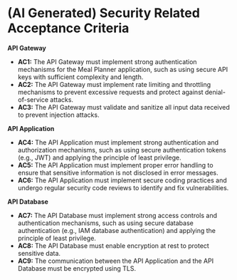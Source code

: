 # (AI Generated) Security Related Acceptance Criteria
**API Gateway**
- **AC1:** The API Gateway must implement strong authentication mechanisms for the Meal Planner application, such as using secure API keys with sufficient complexity and length.
- **AC2:** The API Gateway must implement rate limiting and throttling mechanisms to prevent excessive requests and protect against denial-of-service attacks.
- **AC3:** The API Gateway must validate and sanitize all input data received to prevent injection attacks.

**API Application**
- **AC4:** The API Application must implement strong authentication and authorization mechanisms, such as using secure authentication tokens (e.g., JWT) and applying the principle of least privilege.
- **AC5:** The API Application must implement proper error handling to ensure that sensitive information is not disclosed in error messages.
- **AC6:** The API Application must implement secure coding practices and undergo regular security code reviews to identify and fix vulnerabilities.

**API Database**
- **AC7:** The API Database must implement strong access controls and authentication mechanisms, such as using secure database authentication (e.g., IAM database authentication) and applying the principle of least privilege.
- **AC8:** The API Database must enable encryption at rest to protect sensitive data.
- **AC9:** The communication between the API Application and the API Database must be encrypted using TLS.

